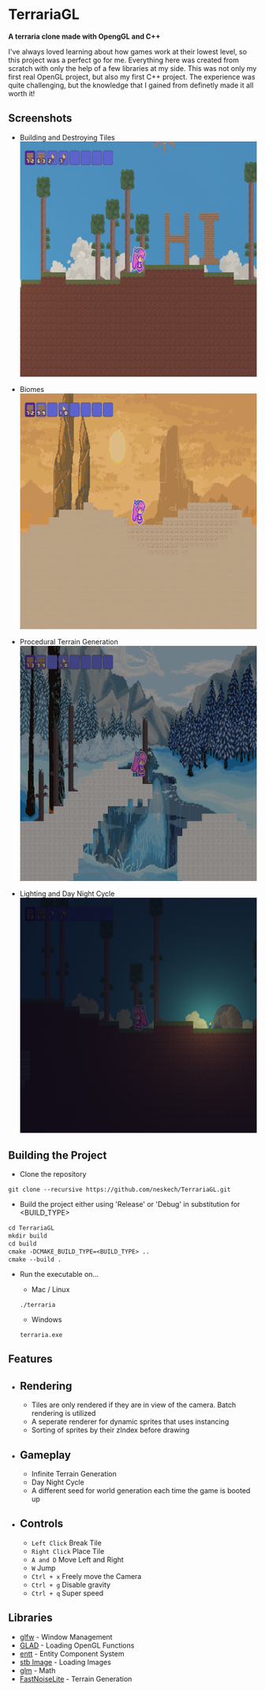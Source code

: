 # TerrariaGL

**A terraria clone made with OpengGL and C++**

I've always loved learning about how games work at their lowest level, so this project was a perfect go for me. Everything here was created from scratch with only the help of a few libraries at my side. This was not only my first real OpenGL project, but also my first C++ project. The experience was quite challenging, but the knowledge that I gained from definetly made it all worth it!

## Screenshots

- Building and Destroying Tiles
![Building and Destroying Tiles](./screenShots/building.png)

- Biomes
![Biomes](./screenShots/desert.png)

- Procedural Terrain Generation
![Procedural Terrain Generation](./screenShots/snow.png)

- Lighting and Day Night Cycle
![Lighting and Day Night Cycle](./screenShots/lighting.png)

## Building the Project

- Clone the repository
```shell
git clone --recursive https://github.com/neskech/TerrariaGL.git
```
- Build the project either using 'Release' or 'Debug' in substitution for <BUILD_TYPE>
```shell
cd TerrariaGL
mkdir build
cd build
cmake -DCMAKE_BUILD_TYPE=<BUILD_TYPE> ..
cmake --build .
```

- Run the executable on...

  - Mac / Linux 
  ```shell
  ./terraria
  ```
  - Windows
  ```shell
  terraria.exe
  ```
  
## Features

- Rendering
  - 
   - Tiles are only rendered if they are in view of the camera. Batch rendering is utilized
   - A seperate renderer for dynamic sprites that uses instancing
   - Sorting of sprites by their zIndex before drawing


- Gameplay
  -
    - Infinite Terrain Generation
    - Day Night Cycle
    - A different seed for world generation each time the game is booted up

- Controls
  -
     - `Left Click` Break Tile
     - `Right Click` Place Tile
     - `A and D` Move Left and Right
     - `W` Jump
     - `Ctrl + x` Freely move the Camera
     - `Ctrl + g` Disable gravity
     - `Ctrl + q` Super speed
  
## Libraries

- [glfw](https://github.com/glfw/glfw) - Window Management
- [GLAD](https://github.com/Dav1dde/glad) - Loading OpenGL Functions
- [entt](https://github.com/skypjack/entt) - Entity Component System
- [stb Image](https://github.com/nothings/stb) - Loading Images
- [glm](https://github.com/g-truc/glm) - Math
- [FastNoiseLite](https://github.com/Auburn/FastNoiseLite) - Terrain Generation